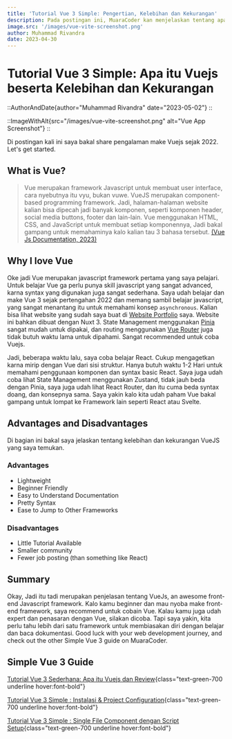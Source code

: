 ```yaml
---
title: 'Tutorial Vue 3 Simple: Pengertian, Kelebihan dan Kekurangan'
description: Pada postingan ini, MuaraCoder kan menjelaskan tentang apa itu VueJs, serta pengalaman penggunaan, kelebihan, kekurangan, dan kenapa saya rekomendasiin untuk pake Vuejs. 
image.src: '/images/vue-vite-screenshot.png'
author: Muhammad Rivandra
date: 2023-04-30
---
```


# Tutorial Vue 3 Simple: Apa itu Vuejs beserta Kelebihan dan Kekurangan

::AuthorAndDate{author="Muhammad Rivandra" date="2023-05-02"}
::

::ImageWithAlt{src="/images/vue-vite-screenshot.png" alt="Vue App Screenshot"}
::

Di postingan kali ini saya bakal share pengalaman make Vuejs sejak 2022. Let's get started. 

## What is Vue?

>Vue merupakan framework Javascript untuk membuat user interface, cara nyebutnya itu vyu, bukan vuwe. VueJS merupakan component-based programming framework. Jadi, halaman-halaman website kalian bisa dipecah jadi banyak komponen, seperti komponen header, social media buttons, footer dan lain-lain. Vue menggunakan HTML, CSS, and JavaScript untuk membuat setiap komponennya, Jadi bakal gampang untuk memahaminya kalo kalian tau 3 bahasa tersebut. [(Vue Js Documentation, 2023)](https://vuejs.org/guide/introduction.html#what-is-vue)


## Why I love Vue

Oke jadi Vue merupakan javascript framework pertama yang saya pelajari. Untuk belajar Vue ga perlu punya skill javascript yang sangat advanced, karna syntax yang digunakan juga sangat sederhana. Saya udah belajar dan make Vue 3 sejak pertengahan 2022 dan memang sambil belajar javascript, yang sangat menantang itu untuk memahami konsep `asynchronous`. Kalian bisa lihat website yang sudah saya buat di [Website Portfolio](https://muhammad-rivandra.netlify.app/#/) saya. Website ini bahkan dibuat dengan Nuxt 3. State Management menggunakan [Pinia](https://pinia.vuejs.org) sangat mudah untuk dipakai, dan routing menggunakan [Vue Router](https://router.vuejs.org) juga tidak butuh waktu lama untuk dipahami. Sangat recommended untuk coba Vuejs. 


Jadi, beberapa waktu lalu, saya coba belajar React. Cukup mengagetkan karna mirip dengan Vue dari sisi struktur. Hanya butuh waktu 1-2 Hari untuk memahami penggunaan komponen dan syntax basic React. Saya juga udah coba lihat State Management menggunakan Zustand, tidak jauh beda dengan Pinia, saya juga udah lihat React Router, dan itu cuma beda syntax doang, dan konsepnya sama. Saya yakin kalo kita udah paham Vue bakal gampang untuk lompat ke Framework lain seperti React atau Svelte.

## Advantages and Disadvantages

Di bagian ini bakal saya jelaskan tentang kelebihan dan kekurangan VueJS yang saya temukan.

### Advantages

* Lightweight
* Beginner Friendly
* Easy to Understand Documentation
* Pretty Syntax
* Ease to Jump to Other Frameworks


### Disadvantages 

* Little Tutorial Available 
* Smaller community
* Fewer job posting (than something like React)


## Summary

Okay, Jadi itu tadi merupakan penjelasan tentang VueJs, an awesome front-end Javascript framework. Kalo kamu beginner dan mau nyoba make front-end framework, saya recommend untuk cobain Vue. Kalau kamu juga udah expert dan penasaran dengan Vue, silakan dicoba. Tapi saya yakin, kita perlu tahu lebih dari satu framework untuk membiasakan diri dengan belajar dan baca dokumentasi. Good luck with your web development journey, and check out the other Simple Vue 3 guide on MuaraCoder.

## Simple Vue 3 Guide

[Tutorial Vue 3 Sederhana: Apa itu Vuejs dan Review](/id/front-end/what-is-vue-and-why-i-love-it){class="text-green-700 underline hover:font-bold"}

[Tutorial Vue 3 Simple : Instalasi & Project Configuration](/id/front-end/vue-installation-and-project-configuration){class="text-green-700 underline hover:font-bold"}

[Tutorial Vue 3 Simple : Single File Component dengan Script Setup](/id/front-end/vue-sfc){class="text-green-700 underline hover:font-bold"}

<!-- [Simple Vue 3 Guide: Intro to Vue Router](/){class="text-green-700 underline hover:font-bold"}

[Simple Vue 3 Guide: Deploying Free on Netlify](/){class="text-green-700 underline hover:font-bold"}
 -->
